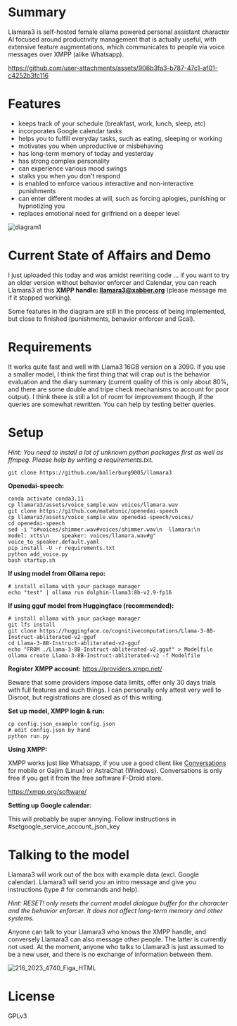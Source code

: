 Summary
=======

Llamara3 is self-hosted female ollama powered personal assistant character AI focused around productivity management that is actually useful, with extensive feature augmentations, which communicates to people via voice messages over XMPP (alike Whatsapp). 

https://github.com/user-attachments/assets/906b3fa3-b787-47c1-af01-c4252b3fc116

Features
========

* keeps track of your schedule (breakfast, work, lunch, sleep, etc)
* incorporates Google calendar tasks
* helps you to fulfill everyday tasks, such as eating, sleeping or working
* motivates you when unproductive or misbehaving
* has long-term memory of today and yesterday
* has strong complex personality
* can experience various mood swings
* stalks you when you don't respond
* is enabled to enforce various interactive and non-interactive punishments
* can enter different modes at will, such as forcing aplogies, punishing or hypnotizing you
* replaces emotional need for girlfriend on a deeper level

![diagram1](https://github.com/user-attachments/assets/6d6f6c3d-66b7-4191-9baa-f16577ab8dba)

Current State of Affairs and Demo
=================================

I just uploaded this today and was amidst rewriting code ... if you want to try an older version without behavior enforcer and Calendar, you can reach Llamara3 at this **XMPP handle: llamara3@xabber.org** (please message me if it stopped working).

Some features in the diagram are still in the process of being implemented, but close to finished (punishments, behavior enforcer and Gcal).

Requirements
============

It works quite fast and well with Llama3 16GB version on a 3090. If you use a smaller model, I think the first thing that will crap out is the behavior evaluation and the diary summary (current quality of this is only about 80%, and there are some double and tripe check mechanisms to account for poor output). I think there is still a lot of room for improvement though, if the queries are somewhat rewritten. You can help by testing better queries.

Setup
=====

*Hint: You need to install a lot of unknown python packages first as well as ffmpeg. Please help by writing a requirements.txt.*

```
git clone https://github.com/ballerburg9005/llamara3
```

**Openedai-speech:**
```
conda activate conda3.11
cp llamara3/assets/voice_sample.wav voices/llamara.wav
git clone https://github.com/matatonic/openedai-speech
cp llamara3/assets/voice_sample.wav openedai-speech/voices/
cd openedai-speech
sed -i "s#voices/shimmer.wav#voices/shimmer.wav\n  llamara:\n    model: xtts\n    speaker: voices/llamara.wav#g" voice_to_speaker.default.yaml
pip install -U -r requirements.txt
python add_voice.py
bash startup.sh
```

**If using model from Ollama repo:**
```
# install ollama with your package manager
echo "test" | ollama run dolphin-llama3:8b-v2.9-fp16
```

**If using gguf model from Huggingface (recommended):**
```
# install ollama with your package manager
git lfs install
git clone https://huggingface.co/cognitivecomputations/Llama-3-8B-Instruct-abliterated-v2-gguf
cd Llama-3-8B-Instruct-abliterated-v2-gguf
echo "FROM ./Llama-3-8B-Instruct-abliterated-v2.gguf" > Modelfile
ollama create Llama-3-8B-Instruct-abliterated-v2 -f Modelfile
```

**Register XMPP account:** https://providers.xmpp.net/

Beware that some providers impose data limits, offer only 30 days trials with full features and such things. I can personally only attest very well to Disroot, but registrations are closed as of this writing.

**Set up model, XMPP login & run:**
```
cp config.json_example config.json
# edit config.json by hand
python run.py
```

**Using XMPP:**

XMPP works just like Whatsapp, if you use a good client like [Conversations](https://f-droid.org/packages/eu.siacs.conversations/) for mobile or Gajim (Linux) or AstraChat (Windows). Conversations is only free if you get it from the free software F-Droid store.

https://xmpp.org/software/

**Setting up Google calendar:**

This will probably be super annying. Follow instructions in #setgoogle_service_account_json_key

Talking to the model
====================

Llamara3 will work out of the box with example data (excl. Google calendar). Llamara3 will send you an intro message and give you instructions (type # for commands and help).

*Hint: RESET! only resets the current model dialogue buffer for the character and the behavior enforcer. It does not affect long-term memory and other systems.*

Anyone can talk to your Llamara3 who knows the XMPP handle, and conversely Llamara3 can also message other people. The latter is currently not used. At the moment, anyone who talks to Llamara3 is just assumed to be a new user, and there is no exchange of information between them.

![216_2023_4740_Figa_HTML](https://github.com/user-attachments/assets/873e8719-466e-4587-a312-9ea521624176)

License
=======

GPLv3

